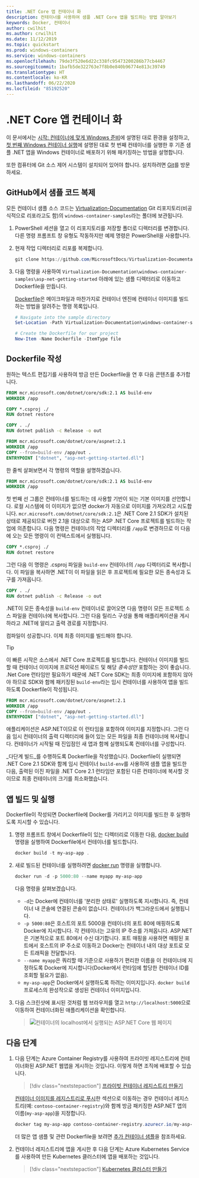 ```yaml
---
title: .NET Core 앱 컨테이너 화
description: 컨테이너를 사용하여 샘플 .NET Core 앱을 빌드하는 방법 알아보기
keywords: Docker, 컨테이너
author: cwilhit
ms.author: crwilhit
ms.date: 11/12/2019
ms.topic: quickstart
ms.prod: windows-containers
ms.service: windows-containers
ms.openlocfilehash: 79de3f520e6d22c338fc95473200286b77cb4467
ms.sourcegitcommit: 1bafb5de322763e7f8b0e840b96774e813c39749
ms.translationtype: HT
ms.contentlocale: ko-KR
ms.lasthandoff: 06/22/2020
ms.locfileid: "85192520"
---
```

# <a name="containerize-a-net-core-app"></a>.NET Core 앱 컨테이너 화

이 문서에서는 [시작: 컨테이너에 맞게 Windows 준비](set-up-environment.md)에 설명된 대로 환경을 설정하고, [첫 번째 Windows 컨테이너 실행](run-your-first-container.md)에 설명된 대로 첫 번째 컨테이너를 실행한 후 기존 샘플 .NET 앱을 Windows 컨테이너로 배포하기 위해 패키징하는 방법을 설명합니다.

또한 컴퓨터에 Git 소스 제어 시스템이 설치되어 있어야 합니다. 설치하려면 [Git](https://git-scm.com/download)를 방문하세요.

## <a name="clone-the-sample-code-from-github"></a>GitHub에서 샘플 코드 복제

모든 컨테이너 샘플 소스 코드는 [Virtualization-Documentation](https://github.com/MicrosoftDocs/Virtualization-Documentation) Git 리포지토리(비공식적으로 리포라고도 함)의 `windows-container-samples`라는 폴더에 보관됩니다.

1. PowerShell 세션을 열고 이 리포지토리를 저장할 폴더로 디렉터리를 변경합니다. 다른 명령 프롬프트 창 유형도 작동하지만 예제 명령은 PowerShell을 사용합니다.
2. 현재 작업 디렉터리로 리포를 복제합니다.

   ```PowerShell
   git clone https://github.com/MicrosoftDocs/Virtualization-Documentation.git
   ```

3. 다음 명령을 사용하여 `Virtualization-Documentation\windows-container-samples\asp-net-getting-started` 아래에 있는 샘플 디렉터리로 이동하고 Dockerfile을 만듭니다.

   [Dockerfile](https://docs.docker.com/engine/reference/builder/)은 메이크파일과 마찬가지로 컨테이너 엔진에 컨테이너 이미지를 빌드하는 방법을 알려주는 명령 목록입니다.

   ```Powershell
   # Navigate into the sample directory
   Set-Location -Path Virtualization-Documentation\windows-container-samples\asp-net-getting-started

   # Create the Dockerfile for our project
   New-Item -Name Dockerfile -ItemType file
   ```

## <a name="write-the-dockerfile"></a>Dockerfile 작성

원하는 텍스트 편집기를 사용하여 방금 만든 Dockerfile을 연 후 다음 콘텐츠를 추가합니다.

```Dockerfile
FROM mcr.microsoft.com/dotnet/core/sdk:2.1 AS build-env
WORKDIR /app

COPY *.csproj ./
RUN dotnet restore

COPY . ./
RUN dotnet publish -c Release -o out

FROM mcr.microsoft.com/dotnet/core/aspnet:2.1
WORKDIR /app
COPY --from=build-env /app/out .
ENTRYPOINT ["dotnet", "asp-net-getting-started.dll"]
```

한 줄씩 살펴보면서 각 명령의 역할을 설명하겠습니다.

```Dockerfile
FROM mcr.microsoft.com/dotnet/core/sdk:2.1 AS build-env
WORKDIR /app
```

첫 번째 선 그룹은 컨테이너를 빌드하는 데 사용할 기반이 되는 기본 이미지를 선언합니다. 로컬 시스템에 이 이미지가 없으면 docker가 자동으로 이미지를 가져오려고 시도합니다. `mcr.microsoft.com/dotnet/core/sdk:2.1`은 .NET Core 2.1 SDK가 설치된 상태로 제공되므로 버전 2.1을 대상으로 하는 ASP .NET Core 프로젝트를 빌드하는 작업에 의존합니다. 다음 명령은 컨테이너의 작업 디렉터리를 `/app`로 변경하므로 이 다음에 오는 모든 명령이 이 컨텍스트에서 실행됩니다.

```Dockerfile
COPY *.csproj ./
RUN dotnet restore
```

그런 다음 이 명령은 .csproj 파일을 `build-env` 컨테이너의 `/app` 디렉터리로 복사합니다. 이 파일을 복사하면 .NET이 이 파일을 읽은 후 프로젝트에 필요한 모든 종속성과 도구를 가져옵니다.

```Dockerfile
COPY . ./
RUN dotnet publish -c Release -o out
```

.NET이 모든 종속성을 `build-env` 컨테이너로 끌어오면 다음 명령이 모든 프로젝트 소스 파일을 컨테이너에 복사합니다. 그런 다음 릴리스 구성을 통해 애플리케이션을 게시하라고 .NET에 알리고 출력 경로를 지정합니다.

컴파일이 성공합니다. 이제 최종 이미지를 빌드해야 합니다.

> [!TIP]
> 이 빠른 시작은 소스에서 .NET Core 프로젝트를 빌드합니다. 컨테이너 이미지를 빌드할 때 컨테이너 이미지에 프로덕션 페이로드 및 해당 _종속성만_ 포함하는 것이 좋습니다. .Net Core 런타임만 필요하기 때문에 .NET Core SDK는 최종 이미지에 포함하지 않아야 하므로 SDK와 함께 패키징된 `build-env`라는 임시 컨테이너를 사용하여 앱을 빌드하도록 Dockerfile이 작성됩니다.

```Dockerfile
FROM mcr.microsoft.com/dotnet/core/aspnet:2.1
WORKDIR /app
COPY --from=build-env /app/out .
ENTRYPOINT ["dotnet", "asp-net-getting-started.dll"]
```

애플리케이션은 ASP.NET이므로 이 런타임을 포함하여 이미지를 지정합니다. 그런 다음 임시 컨테이너의 출력 디렉터리에 들어 있는 모든 파일을 최종 컨테이너에 복사합니다. 컨테이너가 시작될 때 진입점인 새 앱과 함께 실행되도록 컨테이너를 구성합니다.

_다단계 빌드_를 수행하도록 Dockerfile을 작성했습니다. Dockerfile이 실행되면 .NET Core 2.1 SDK와 함께 임시 컨테이너 `build-env`를 사용하여 샘플 앱을 빌드한 다음, 출력된 이진 파일을 .NET Core 2.1 런타임만 포함된 다른 컨테이너에 복사할 것이므로 최종 컨테이너의 크기를 최소화했습니다.

## <a name="build-and-run-the-app"></a>앱 빌드 및 실행

Dockerfile이 작성되면 Dockerfile에 Docker를 가리키고 이미지를 빌드한 후 실행하도록 지시할 수 있습니다.

1. 명령 프롬프트 창에서 Dockerfile이 있는 디렉터리로 이동한 다음, [docker build](https://docs.docker.com/engine/reference/commandline/build/) 명령을 실행하여 Dockerfile에서 컨테이너를 빌드합니다.

   ```Powershell
   docker build -t my-asp-app .
   ```

2. 새로 빌드된 컨테이너를 실행하려면 [docker run](https://docs.docker.com/engine/reference/commandline/run/) 명령을 실행합니다.

   ```Powershell
   docker run -d -p 5000:80 --name myapp my-asp-app
   ```

   다음 명령을 살펴보겠습니다.

   * `-d`는 Docker에 컨테이너를 '분리한 상태로' 실행하도록 지시합니다. 즉, 컨테이너 내 콘솔에 연결된 콘솔이 없습니다. 컨테이너가 백그라운드에서 실행됩니다.
   * `-p 5000:80`은 호스트의 포트 5000을 컨테이너의 포트 80에 매핑하도록 Docker에 지시합니다. 각 컨테이너는 고유의 IP 주소를 가져옵니다. ASP.NET은 기본적으로 포트 80에서 수신 대기합니다. 포트 매핑을 사용하면 매핑된 포트에서 호스트의 IP 주소로 이동하고 Docker는 컨테이너 내의 대상 포트로 모든 트래픽을 전달합니다.
   * `--name myapp`은 쿼리할 때 기준으로 사용하기 편리한 이름을 이 컨테이너에 지정하도록 Docker에 지시합니다(Docker에서 런타임에 할당한 컨테이너 ID를 조회할 필요가 없음).
   * `my-asp-app`은 Docker에서 실행하도록 하려는 이미지입니다. `docker build` 프로세스의 완성작으로 생성된 컨테이너 이미지입니다.

3. 다음 스크린샷에 표시된 것처럼 웹 브라우저를 열고 `http://localhost:5000`으로 이동하여 컨테이너화된 애플리케이션을 확인합니다.

   >![컨테이너의 localhost에서 실행되는 ASP.NET Core 웹 페이지](media/SampleAppScreenshot.png)

## <a name="next-steps"></a>다음 단계

1. 다음 단계는 Azure Container Registry를 사용하여 프라이빗 레지스트리에 컨테이너화된 ASP.NET 웹앱을 게시하는 것입니다. 이렇게 하면 조직에 배포할 수 있습니다.

   > [!div class="nextstepaction"]
   > [프라이빗 컨테이너 레지스트리 만들기](https://docs.microsoft.com/azure/container-registry/container-registry-get-started-powershell)

   [컨테이너 이미지를 레지스트리로 푸시](https://docs.microsoft.com/azure/container-registry/container-registry-get-started-powershell#push-image-to-registry)한 섹션으로 이동하는 경우 컨테이너 레지스트리(예: `contoso-container-registry`)와 함께 방금 패키징한 ASP.NET 앱의 이름(`my-asp-app`)을 지정합니다.

   ```PowerShell
   docker tag my-asp-app contoso-container-registry.azurecr.io/my-asp-app:v1
   ```

   더 많은 앱 샘플 및 관련 Dockerfile을 보려면 [추가 컨테이너 샘플](../samples.md)을 참조하세요.

2. 컨테이너 레지스트리에 앱을 게시한 후 다음 단계는 Azure Kubernetes Service를 사용하여 만든 Kubernetes 클러스터에 앱을 배포하는 것입니다.

   > [!div class="nextstepaction"]
   > [Kubernetes 클러스터 만들기](https://docs.microsoft.com/azure/aks/windows-container-cli)
